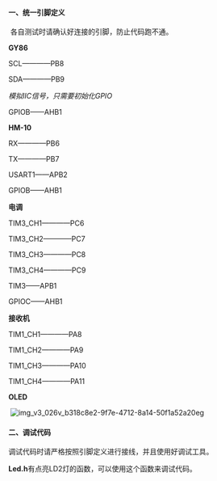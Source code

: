 #### 一、统一引脚定义

​	各自测试时请确认好连接的引脚，防止代码跑不通。

**GY86**

SCL————PB8

SDA————PB9

*模拟IIC信号，只需要初始化GPIO*

GPIOB——AHB1

**HM-10**

RX————PB6

TX————PB7

USART1——APB2

GPIOB——AHB1

**电调**

TIM3_CH1————PC6

TIM3_CH2————PC7

TIM3_CH3————PC8

TIM3_CH4————PC9

TIM3——APB1

GPIOC——AHB1

**接收机**

TIM1_CH1————PA8

TIM1_CH2————PA9

TIM1_CH3————PA10

TIM1_CH4————PA11

**OLED**



​	![img_v3_026v_b318c8e2-9f7e-4712-8a14-50f1a52a20eg](https://harderheng-blog.oss-cn-chengdu.aliyuncs.com/blogimage/img_v3_026v_b318c8e2-9f7e-4712-8a14-50f1a52a20eg.jpg)

#### 二、调试代码

调试代码时请严格按照引脚定义进行接线，并且使用好调试工具。

**Led.h**有点亮LD2灯的函数，可以使用这个函数来调试代码。

